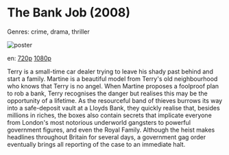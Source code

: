# The Bank Job (2008)

Genres: crime, drama, thriller

![poster](http://image.tmdb.org/t/p/w500/zS3mDKTGRTQtnfiIRPnjHZM9r0l.jpg)

en:
  [720p](magnet:?xt=urn:btih:9F229D364D285CEC1FE5EB7A3622B418D48A03B2&tr=udp://glotorrents.pw:6969/announce&tr=udp://tracker.opentrackr.org:1337/announce&tr=udp://torrent.gresille.org:80/announce&tr=udp://tracker.openbittorrent.com:80&tr=udp://tracker.coppersurfer.tk:6969&tr=udp://tracker.leechers-paradise.org:6969&tr=udp://p4p.arenabg.ch:1337&tr=udp://tracker.internetwarriors.net:1337)
  [1080p](magnet:?xt=urn:btih:188A2DB446FA20D5462BECBA1AB61E16FEB254B4&tr=udp://glotorrents.pw:6969/announce&tr=udp://tracker.opentrackr.org:1337/announce&tr=udp://torrent.gresille.org:80/announce&tr=udp://tracker.openbittorrent.com:80&tr=udp://tracker.coppersurfer.tk:6969&tr=udp://tracker.leechers-paradise.org:6969&tr=udp://p4p.arenabg.ch:1337&tr=udp://tracker.internetwarriors.net:1337)
  


Terry is a small-time car dealer trying to leave his shady past behind and start a family. Martine is a beautiful model from Terry's old neighbourhood who knows that Terry is no angel. When Martine proposes a foolproof plan to rob a bank, Terry recognises the danger but realises this may be the opportunity of a lifetime. As the resourceful band of thieves burrows its way into a safe-deposit vault at a Lloyds Bank, they quickly realise that, besides millions in riches, the boxes also contain secrets that implicate everyone from London's most notorious underworld gangsters to powerful government figures, and even the Royal Family. Although the heist makes headlines throughout Britain for several days, a government gag order eventually brings all reporting of the case to an immediate halt.